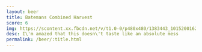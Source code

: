 ```yaml
---
layout: beer
title: Batemans Combined Harvest
score: 6
img: https://scontent.xx.fbcdn.net/v/t1.0-0/p480x480/1383443_10152001624583745_873432820_n.jpg?oh=f5e16ef9eba071c143f2fc4305ded0cc&oe=5887F652
desc: I\'m amazed that this doesn\'t taste like an absolute mess
permalink: /beer/:title.html
---
```

